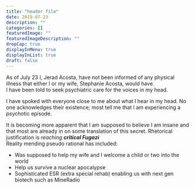 ```yaml
---
title: "header file"
date: 2019-07-23
description: ""
categories: []
featuredImage: ""
featuredImageDescription: ""
dropCap: true
displayInMenu: true
displayInList: true
draft: false
---
```



As of July 23 I, Jerad Acosta, have not been informed of any physical illness that either I or my wife, Stephanie Acosta, would have. <br>
I have been told to seek psychiatric care for the voices in my head. <br>

I have spoked with everyone close to me about what I hear in my head. No one acknowledges their existence; most tell me that I am experiencing a psychotic episode. <br>

It is becoming more apparent that I am supposed to believe I am insane and that most are already in on some translation of this secret.
Rhetorical justification is *reaching __critical Fugazi__*  
Reality mending pseudo rational has included:
- Was supposed to help my wife and I welcome a child or two into the world <br>  
- Help us survive a nuclear apocalypse <br> 
- Sophisticated ESR (extra special rehab) enabling us with next gen biotech such as MineRadio <br>
